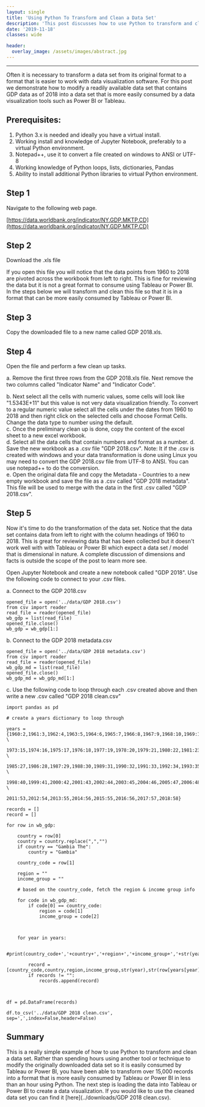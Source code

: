 ```yaml
---
layout: single
title: 'Using Python To Transform and Clean a Data Set'
description: 'This post discusses how to use Python to transform and clean a data set into a data set that more easily consumed by Tableau or Power BI.' 
date: '2019-11-18'
classes: wide

header:  
  overlay_image: /assets/images/abstract.jpg
---
```


--------------------------------------------

Often it is necessary to transform a data set from its original format to a format that is easier to work with data visualization software. For this post we demonstrate how to modify a readily available data set that contains GDP data as of 2018 into a data set that is more easily consumed by a data visualization tools such as Power BI or Tableau. 

## Prerequisites:

1. Python 3.x is needed and ideally you have a virtual install.
2. Working install and knowledge of Jupyter Notebook, preferably to a virtual Python environment. 
3. Notepad++, use it to convert a file created on windows to ANSI or UTF-8
4. Working knowledge of Python loops, lists, dictionaries, Pandas
5. Ability to install additional Python libraries to virtual Python environment. 




## Step 1

Navigate to the following web page. 

[https://data.worldbank.org/indicator/NY.GDP.MKTP.CD](https://data.worldbank.org/indicator/NY.GDP.MKTP.CD)

## Step 2 

Download the .xls file 

If you open this file you will notice that the data points from 1960 to 2018 are pivoted across the workbook from left to right.  This is fine for reviewing the data but it is not a great format to consume using Tableau or Power BI.  In the steps below we will transform and clean this file so that it is in a format that can be more easily consumed by Tableau or Power BI.  

## Step 3

Copy the downloaded file to a new name called GDP 2018.xls.  

## Step 4

Open the file and perform a few clean up tasks.  

a.  Remove the first three rows from the GDP 2018.xls file.  Next remove the two columns called "Indicator Name" and "Indicator Code".

b.  Next select all the cells with numeric values, some cells will look like  "1.5343E+11" but this value is not very data visualization friendly. To convert to a regular numeric value select all the cells under the dates from 1960 to 2018 and then right click on the selected cells and choose Format Cells.  Change the data type to number using the default.   
c.  Once the preliminary clean up is done, copy the content of the excel sheet to a new excel workbook.  
d.  Select all the data cells that contain numbers and format as a number. 
d.  Save the new workbook as a .csv file "GDP 2018.csv".  Note: It if the .csv is created with windows and your data transformation is done using Linux you may need to convert the GDP 2018.csv file from UTF-8 to ANSI.  You can use notepad++ to do the conversion.  
e.  Open the original data file and copy the Metadata - Countries to a new empty workbook and save the file as a .csv called "GDP 2018 metadata".  This file will be used to merge with the data in the first .csv called "GDP 2018.csv".  

## Step 5

Now it's time to do the transformation of the data set.  Notice that the data set contains data from left to right with the column headings of 1960 to 2018.  This is great for reviewing data that has been collected but it doesn't work well with with Tableau or Power BI which expect a data set / model that is dimensional in nature.  A complete discussion of dimensions and facts is outside the scope of the post to learn more see. 

Open Jupyter Notebook and create a new notebook called "GDP 2018".  Use the following code to connect to your .csv files. 

a. Connect to the GDP 2018.csv
```
opened_file = open('../data/GDP 2018.csv')
from csv import reader
read_file = reader(opened_file)
wb_gdp = list(read_file)
opened_file.close()
wb_gdp = wb_gdp[1:]
```
b. Connect to the GDP 2018 metadata.csv
```
opened_file = open('../data/GDP 2018 metadata.csv')
from csv import reader
read_file = reader(opened_file)
wb_gdp_md = list(read_file)
opened_file.close()
wb_gdp_md = wb_gdp_md[1:]
```
c.  Use the following code to loop through each .csv created above and then write a new .csv called "GDP 2018 clean.csv"

```
import pandas as pd

# create a years dictionary to loop through 

years = {1960:2,1961:3,1962:4,1963:5,1964:6,1965:7,1966:8,1967:9,1968:10,1969:11,1970:12,1971:13,1972:14, \
         1973:15,1974:16,1975:17,1976:18,1977:19,1978:20,1979:21,1980:22,1981:23,1982:24,1983:25,1984:26, \
         1985:27,1986:28,1987:29,1988:30,1989:31,1990:32,1991:33,1992:34,1993:35,1994:36,1995:37,1996:38,1997:39, \
         1998:40,1999:41,2000:42,2001:43,2002:44,2003:45,2004:46,2005:47,2006:48,2007:49,2008:50,2009:51,2010:52, \
         2011:53,2012:54,2013:55,2014:56,2015:55,2016:56,2017:57,2018:58}

records = []
record = []

for row in wb_gdp:
    
    country = row[0]    
    country = country.replace(",","")
    if country == "Gambia The":
        country = "Gambia"
        
    country_code = row[1] 
    
    region = ""
    income_group = ""
    
    # based on the country_code, fetch the region & income group info
    
    for code in wb_gdp_md:
        if code[0] == country_code:
            region = code[1]
            income_group = code[2]


    
    for year in years:        
               
        #print(country_code+','+country+','+region+','+income_group+','+str(year)+','+str(row[years[year]]))
        
        record = [country_code,country,region,income_group,str(year),str(row[years[year]])]
        if records != "":
            records.append(record)


      
df = pd.DataFrame(records)

df.to_csv('../data/GDP 2018 clean.csv', sep=',',index=False,header=False)
```

## Summary

This is a really simple example of how to use Python to transform and clean a data set.  Rather than spending hours using another tool or technique to modify the originally downloaded data set so it is easily consumed by Tableau or Power BI, you have been able to transform over 15,000 records into a format that is more easily consumed by Tableau or Power BI in less than an hour using Python.  The next step is loading the data into Tableau or Power BI to create a data visualization. If you would like to use the cleaned data set you can find it [here](../downloads/GDP 2018 clean.csv).  
